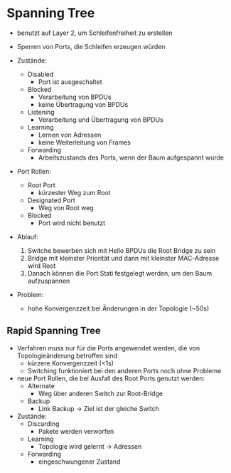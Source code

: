 # Spanning Tree

- benutzt auf Layer 2, um Schleifenfreiheit zu erstellen
- Sperren von Ports, die Schleifen erzeugen würden

- Zustände:
  - Disabled
    - Port ist ausgeschaltet
  - Blocked
    - Verarbeitung von BPDUs
    - keine Übertragung von BPDUs
  - Listening
    - Verarbeitung und Übertragung von BPDUs
  - Learning
    - Lernen von Adressen
    - keine Weiterleitung von Frames
  - Forwarding
    - Arbeitszustands des Ports, wenn der Baum aufgespannt wurde
- Port Rollen:
  - Root Port
    - kürzester Weg zum Root
  - Designated Port
    - Weg von Root weg
  - Blocked
    - Port wird nicht benutzt
- Ablauf:
  1. Switche bewerben sich mit Hello BPDUs die Root Bridge zu sein
  2. Bridge mit kleinster Priorität und dann mit kleinster MAC-Adresse wird Root
  3. Danach können die Port Stati festgelegt werden, um den Baum aufzuspannen

- Problem:
  - hohe Konvergenzzeit bei Änderungen in der Topologie (~50s)

## Rapid Spanning Tree

- Verfahren muss nur für die Ports angewendet werden, die von Topologieänderung betroffen sind
  - kürzere Konvergenzzeit (<1s)
  - Switching funktioniert bei den anderen Ports noch ohne Probleme
- neue Port Rollen, die bei Ausfall des Root Ports genutzt werden:
  - Alternate
    - Weg über anderen Switch zur Root-Bridge
  - Backup
    - Link Backup -> Ziel ist der gleiche Switch
- Zustände:
  - Discarding
    - Pakete werden verworfen
  - Learning
    - Topologie wird gelernt -> Adressen
  - Forwarding
    - eingeschwungener Zustand